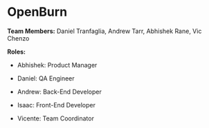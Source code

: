 # OpenBurn

**Team Members:** Daniel Tranfaglia, Andrew Tarr, Abhishek Rane, Vic Chenzo


**Roles:**

* Abhishek: Product Manager

* Daniel: QA Engineer

* Andrew: Back-End Developer

* Isaac: Front-End Developer

* Vicente: Team Coordinator

